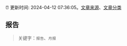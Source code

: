 :alarm_clock: 更新时间: 2024-04-12 07:36:05。[文章来源](/README.md)、[文章分类](/TAGS.md)

## 报告


> 关键字：`报告`、`月报`



